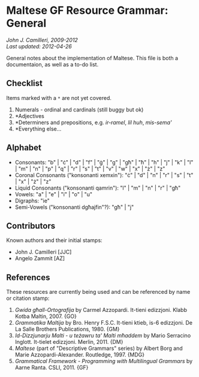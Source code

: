 # Maltese GF Resource Grammar: General
_John J. Camilleri, 2009-2012_  
_Last updated: 2012-04-26_

General notes about the implementation of Maltese.
This file is both a documentaion, as well as a to-do list.

## Checklist

Items marked with a `*` are not yet covered.

1. Numerals - ordinal and cardinals (still buggy but ok)
1. *Adjectives
1. *Determiners and prepositions, e.g. _ir-ramel_, _lil huh_, _mis-sema'_
1. *Everything else...

## Alphabet

- Consonants: "b" | "ċ" | "d" | "f" | "ġ" | "g" | "għ" | "ħ" | "h" | "j" | "k" | "l" | "m" | "n" | "p" | "q" | "r" | "s" | "t" | "v" | "w" | "x" | "ż" | "z"
- Coronal Consonants ("konsonanti xemxin"): "ċ" | "d" | "n" | "r" | "s" | "t" | "x" | "ż" | "z"
- Liquid Consonants ("konsonanti qamrin"): "l" | "m" | "n" | "r" | "għ"
- Vowels: "a" | "e" | "i" | "o" | "u"
- Digraphs: "ie"
- Semi-Vowels ("konsonanti dgħajfin"?): "għ" | "j"

## Contributors

Known authors and their initial stamps:

- John J. Camilleri [JJC]
- Angelo Zammit [AZ]

## References

These resources are currently being used and can be referenced by name or citation stamp:

1. _Gwida għall-Ortografija_ by Carmel Azzopardi. It-tieni edizzjoni. Klabb Kotba Maltin, 2007. {GO}
1. _Grammatika Maltija_ by Bro. Henry F.S.C. It-tieni ktieb, is-6 edizzjoni. De La Salle Brothers Publications, 1980. {GM}
1. _Id-Dizzjunarju Malti - u teżawru ta' Malti mħaddem_ by Mario Serracino Inglott. It-tielet edizzjoni. Merlin, 2011. {DM}
1. _Maltese_ (part of "Descriptive Grammars" series) by Albert Borg and Marie Azzopardi-Alexander. Routledge, 1997. {MDG}
1. _Grammatical Framework - Programming with Multilingual Grammars_ by Aarne Ranta. CSLI, 2011. {GF}
